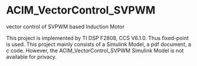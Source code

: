 # ACIM_VectorControl_SVPWM
vector control of SVPWM based Induction Motor 

This project is implemented by TI DSP F2808, CCS V6.1.0.
Thus fixed-point is used.
This project mainly consists of a Simulink Model, a pdf document, a c code.
However, the ACIM_VectorControl_SVPWM Simulink Model is not available for privacy.
